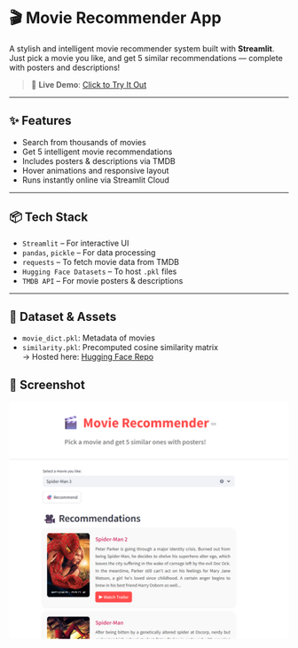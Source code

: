 # 🎬 Movie Recommender App

A stylish and intelligent movie recommender system built with **Streamlit**. Just pick a movie you like, and get 5 similar recommendations — complete with posters and descriptions!

> 🚀 **Live Demo**: [Click to Try It Out](https://movie-recommender-mndorgoirwxdjnt3xtwsvv.streamlit.app)

---

## ✨ Features

-  Search from thousands of movies
-  Get 5 intelligent movie recommendations
-  Includes posters & descriptions via TMDB
-  Hover animations and responsive layout
-  Runs instantly online via Streamlit Cloud

---

## 📦 Tech Stack

- `Streamlit` – For interactive UI
- `pandas`, `pickle` – For data processing
- `requests` – To fetch movie data from TMDB
- `Hugging Face Datasets` – To host `.pkl` files
- `TMDB API` – For movie posters & descriptions

---

## 📁 Dataset & Assets

- `movie_dict.pkl`: Metadata of movies
- `similarity.pkl`: Precomputed cosine similarity matrix  
  → Hosted here: [Hugging Face Repo](https://huggingface.co/datasets/Krishna-Radharani-123/movie-recommender-assets)


## 📸 Screenshot

![Movie Recommender Screenshot](image.png)





